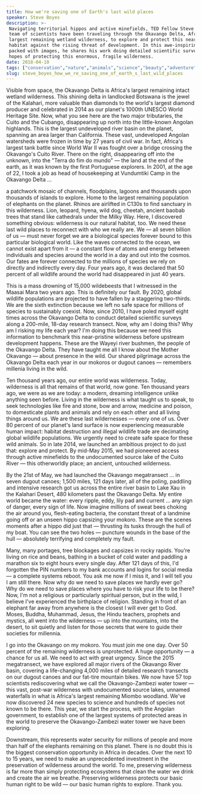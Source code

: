 ```yaml
---
title: How we're saving one of Earth's last wild places
speaker: Steve Boyes
description: >-
 Navigating territorial hippos and active minefields, TED Fellow Steve Boyes and a
 team of scientists have been traveling through the Okavango Delta, Africa's
 largest remaining wetland wilderness, to explore and protect this near-pristine
 habitat against the rising threat of development. In this awe-inspiring talk
 packed with images, he shares his work doing detailed scientific surveys in the
 hopes of protecting this enormous, fragile wilderness.
date: 2018-04-10
tags: ["conservation","nature","animals","science","beauty","adventure","biodiversity","environment","humanity","ted-fellows","africa"]
slug: steve_boyes_how_we_re_saving_one_of_earth_s_last_wild_places
---
```


Visible from space, the Okavango Delta is Africa's largest remaining intact wetland
wilderness. This shining delta in landlocked Botswana is the jewel of the Kalahari, more
valuable than diamonds to the world's largest diamond producer and celebrated in 2014 as
our planet's 1000th UNESCO World Heritage Site. Now, what you see here are the two major
tributaries, the Cuito and the Cubango, disappearing up north into the little-known
Angolan highlands. This is the largest undeveloped river basin on the planet, spanning an
area larger than California. These vast, undeveloped Angolan watersheds were frozen in
time by 27 years of civil war. In fact, Africa's largest tank battle since World War II
was fought over a bridge crossing the Okavango's Cuito River. There on the right,
disappearing off into the unknown, into the "Terra do fim do mundo" — the land at the end
of the earth, as it was known by the first Portuguese explorers. In 2001, at the age of 22,
I took a job as head of housekeeping at Vundumtiki Camp in the Okavango Delta
...

a patchwork mosaic of channels, floodplains, lagoons and thousands upon thousands of
islands to explore. Home to the largest remaining population of elephants on the planet.
Rhinos are airlifted in C130s to find sanctuary in this wilderness. Lion, leopard, hyena,
wild dog, cheetah, ancient baobab trees that stand like cathedrals under the Milky Way.
Here, I discovered something obvious: wilderness is our natural habitat, too. We need
these last wild places to reconnect with who we really are. We — all seven billion of us —
must never forget we are a biological species forever bound to this particular biological
world. Like the waves connected to the ocean, we cannot exist apart from it — a constant
flow of atoms and energy between individuals and species around the world in a day and out
into the cosmos. Our fates are forever connected to the millions of species we rely on
directly and indirectly every day. Four years ago, it was declared that 50 percent of all
wildlife around the world had disappeared in just 40 years.

This is a mass drowning of 15,000 wildebeests that I witnessed in the Maasai Mara two
years ago. This is definitely our fault. By 2020, global wildlife populations are
projected to have fallen by a staggering two-thirds. We are the sixth extinction because
we left no safe space for millions of species to sustainably coexist. Now, since 2010, I
have poled myself eight times across the Okavango Delta to conduct detailed scientific
surveys along a 200-mile, 18-day research transect. Now, why am I doing this? Why am I
risking my life each year? I'm doing this because we need this information to benchmark
this near-pristine wilderness before upstream development happens. These are the Wayeyi
river bushmen, the people of the Okavango Delta. They have taught me all I know about the
Mother Okavango — about presence in the wild. Our shared pilgrimage across the Okavango
Delta each year in our mokoros or dugout canoes — remembers millenia living in the
wild.

Ten thousand years ago, our entire world was wilderness. Today, wilderness is all that
remains of that world, now gone. Ten thousand years ago, we were as we are today: a
modern, dreaming intelligence unlike anything seen before. Living in the wilderness is
what taught us to speak, to seek technologies like fire and stone, bow and arrow, medicine
and poison, to domesticate plants and animals and rely on each other and all living things
around us. We are these last wildernesses — every one of us. Over 80 percent of our
planet's land surface is now experiencing measurable human impact: habitat destruction and
illegal wildlife trade are decimating global wildlife populations. We urgently need to
create safe space for these wild animals. So in late 2014, we launched an ambitious
project to do just that: explore and protect. By mid-May 2015, we had pioneered access
through active minefields to the undocumented source lake of the Cuito River — this
otherworldly place; an ancient, untouched wilderness.

By the 21st of May, we had launched the Okavango megatransect ... in seven dugout canoes;
1,500 miles, 121 days later, all of the poling, paddling and intensive research got us
across the entire river basin to Lake Xau in the Kalahari Desert, 480 kilometers past the
Okavango Delta. My entire world became the water: every ripple, eddy, lily pad and current
... any sign of danger, every sign of life. Now imagine millions of sweat bees choking the
air around you, flesh-eating bacteria, the constant threat of a landmine going off or an
unseen hippo capsizing your mokoro. These are the scenes moments after a hippo did just
that — thrusting its tusks through the hull of my boat. You can see the two holes —
puncture wounds in the base of the hull — absolutely terrifying and completely my
fault.

Many, many portages, tree blockages and capsizes in rocky rapids. You're living on rice
and beans, bathing in a bucket of cold water and paddling a marathon six to eight hours
every single day. After 121 days of this, I'd forgotten the PIN numbers to my bank
accounts and logins for social media — a complete systems reboot. You ask me now if I miss
it, and I will tell you I am still there. Now why do we need to save places we hardly ever
go? Why do we need to save places where you have to risk your life to be there? Now, I'm
not a religious or particularly spiritual person, but in the wild, I believe I've
experienced the birthplace of religion. Standing in front of an elephant far away from
anywhere is the closest I will ever get to God. Moses, Buddha, Muhammad, Jesus, the Hindu
teachers, prophets and mystics, all went into the wilderness — up into the mountains, into
the desert, to sit quietly and listen for those secrets that were to guide their societies
for millennia.

I go into the Okavango on my mokoro. You must join me one day. Over 50 percent of the
remaining wilderness is unprotected. A huge opportunity — a chance for us all. We need to
act with great urgency. Since the 2015 megatransect, we have explored all major rivers of
the Okavango River basin, covering a life-changing 4,000 miles of detailed research
transects on our dugout canoes and our fat-tire mountain bikes. We now have 57 top
scientists rediscovering what we call the Okavango-Zambezi water tower — this vast,
post-war wilderness with undocumented source lakes, unnamed waterfalls in what is Africa's
largest remaining Miombo woodland. We've now discovered 24 new species to science and
hundreds of species not known to be there. This year, we start the process, with the
Angolan government, to establish one of the largest systems of protected areas in the
world to preserve the Okavango-Zambezi water tower we have been exploring.

Downstream, this represents water security for millions of people and more than half of
the elephants remaining on this planet. There is no doubt this is the biggest conservation
opportunity in Africa in decades. Over the next 10 to 15 years, we need to make an
unprecedented investment in the preservation of wilderness around the world. To me,
preserving wilderness is far more than simply protecting ecosystems that clean the water
we drink and create the air we breathe. Preserving wilderness protects our basic human
right to be wild — our basic human rights to explore. Thank you.

<!--
ad_duration=3.33
comment_count=47
event="TED2018"
external_start_time=0
has_talk_citation=1
intro_duration=11.82
is_subtitle_required="False"
is_talk_featured="True"
language="en"
language_swap="False"
native_language="en"
number_of_related_talks=6
number_of_speakers=1
number_of_subtitled_videos=23
number_of_tags=11
number_of_talk_download_languages=23
number_of_talk_more_resources=0
number_of_talk_recommendations=2
number_of_talks_take_actions=2
post_ad_duration=0.83
published_timestamp="2018-07-03 20:03:57"
recording_date="2018-04-10"
speaker_description="Conservation biologist"
speaker_is_published=1
speaker_name="Steve Boyes"
talk_more_resources=[]
talk_name="How we're saving one of Earth's last wild places"
talk_recommendations_blurb="More resources curated by Steve Boyes"
talks_tags=["conservation","nature","animals","science","beauty","adventure","biodiversity","environment","humanity","ted-fellows","africa"]
url_audio="https://download.ted.com/talks/SteveBoyes_2018U.mp3?apikey=acme-roadrunner"
url_photo_speaker="https://pe.tedcdn.com/images/ted/72a67ab68ddb2b720f69f21b25d97f5ab5932684_254x191.jpg"
url_photo_talk="https://s3.amazonaws.com/talkstar-photos/uploads/605ac8a8-5d86-4dfb-a3dc-78bf73320175/SteveBoyes_2018U-embed.jpg"
url_webpage="https://www.ted.com/talks/steve_boyes_how_we_re_saving_one_of_earth_s_last_wild_places"
video_type_name="TED Stage Talk"
-->